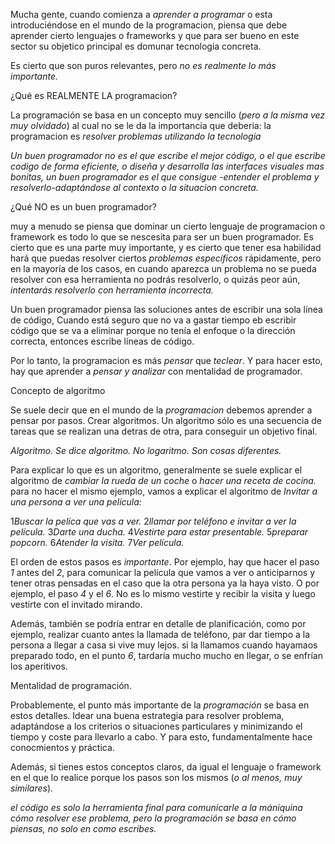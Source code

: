 Mucha gente, cuando comienza a _aprender a programar_ o esta introduciéndose en el mundo de la programacion, piensa que debe aprender cierto lenguajes o frameworks y que para ser bueno en este sector su objetico principal es domunar tecnologia concreta.

Es cierto que son puros relevantes, pero _no es realmente lo más importante._

¿Qué es REALMENTE LA programacion?

La programación se basa en un concepto muy sencillo (_pero a la misma vez muy olvidado_) al cual no se le da la importancia que deberia: la programacion es _resolver problemas utilizando la tecnologia_

_Un buen programador no es el que escribe el mejor código, o el que escribe codigo de forma eficiente, o diseña y desarrolla las interfaces visuales mas bonitas, un buen programador es el que consigue -entender el problema y resolverlo-adaptándose al contexto o la situacion concreta._

¿Qué NO es un buen programador?

muy a menudo se piensa que dominar un cierto lenguaje de programacion o framework es todo lo que se nescesita para ser un buen programador. Es cierto que es una parte muy importante, y es cierto que tener esa habilidad hará que puedas resolver ciertos _problemas específicos_ rápidamente, pero en la mayoría de los casos, en cuando aparezca un problema no se pueda resolver con esa herramienta no podrás resolverlo, o quizás peor aún, _intentarás resolverlo con herramienta incorrecta._

Un buen programador piensa las soluciones antes de escribir una sola línea de código, Cuando está seguro que no va a gastar tiempo eb escribir código que se va a eliminar porque no tenía el enfoque o la dirección correcta, entonces escribe líneas de código.

Por lo tanto, la programacion es más _pensar_ que _teclear_. Y para hacer esto, hay que aprender a _pensar y analizar_ con mentalidad de programador.

Concepto de algoritmo

Se suele decir que en el mundo de la _programacion_ debemos aprender a pensar por pasos. Crear algoritmos. Un algoritmo sólo es una secuencia de tareas que se realizan una detras de otra, para conseguir un objetivo final.

_Algoritmo. Se dice algoritmo. No logaritmo. Son cosas diferentes._

Para explicar lo que es un algoritmo, generalmente se suele explicar el algoritmo de _cambiar la rueda de un coche_ o _hacer una receta de cocina._ para no hacer el mismo ejemplo, vamos a explicar el algoritmo de _Invitar a una persona a ver una pelicula:_

1*Buscar la pelíca que vas a ver.*
2*llamar por teléfono e invitar a ver la película.*
3*Darte una ducha.*
4*Vestirte para estar presentable.*
5*preparar popcorn.*
6*Atender la visita.*
7*Ver película.*

El orden de estos pasos es _importante_. Por ejemplo, hay que hacer el paso _1_ antes del _2_, para comunicar la película que vamos a ver o anticiparnos y tener otras pensadas en el caso que la otra persona ya la haya visto. O por ejemplo, el paso _4_ y el _6_. No es lo mismo vestirte y recibir la visita y luego vestirte con el invitado mirando.

Además, también se podría entrar en detalle de planificación, como por ejemplo, realizar cuanto antes la llamada de teléfono, par dar tiempo
a la persona a llegar a casa si vive muy lejos. si la llamamos cuando hayamaos preparado todo, en el punto _6_, tardaría mucho mucho en llegar, o se enfrían los aperitivos.

Mentalidad de programación.

Probablemente, el punto más importante de la _programación_ se basa en estos detalles. Idear una buena estrategia para resolver problema, adaptándose a los criterios o situaciones particulares y minimizando el tiempo y coste para llevarlo a cabo. Y para esto, fundamentalmente hace conocmientos y práctica.

Además, si tienes estos conceptos claros, da igual el lenguaje o framework en el que lo realice porque los pasos son los mismos (_o al menos, muy similares_).

_el código es solo la herramienta final para comunicarle a la mániquina cómo resolver ese problema, pero la programación se basa en cómo piensas, no solo en como escribes._
